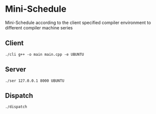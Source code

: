 # Mini-Schedule

Mini-Schedule according to the client specified compiler environment to different compiler machine series

## Client
`./cli g++ -o main main.cpp -e UBUNTU`

## Server
`./ser 127.0.0.1 8000 UBUNTU`

## Dispatch
`./dispatch`

